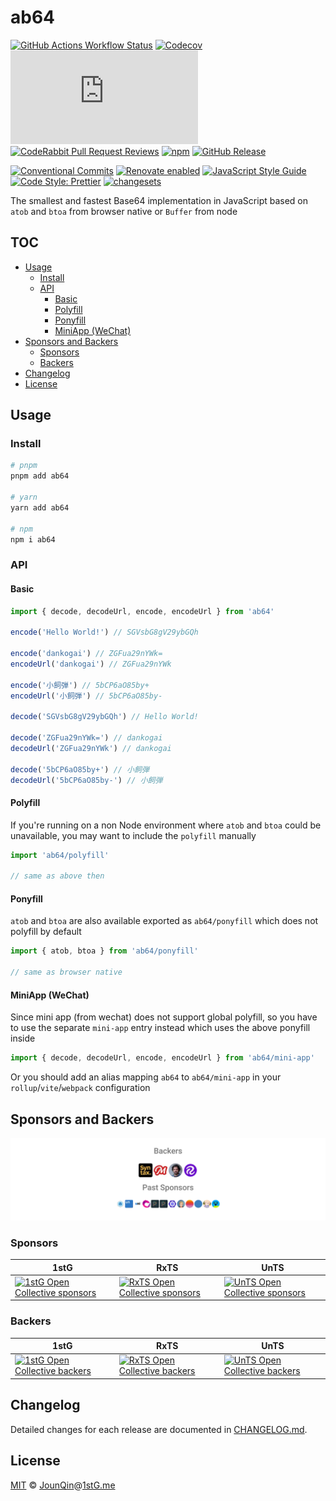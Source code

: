 # ab64

[![GitHub Actions Workflow Status](https://img.shields.io/github/actions/workflow/status/un-ts/ab64/ci.yml?branch=main)](https://github.com/un-ts/ab64/actions/workflows/ci.yml?query=branch%3Amain)
[![Codecov](https://img.shields.io/codecov/c/github/un-ts/ab64.svg)](https://codecov.io/gh/un-ts/ab64)
[![type-coverage](https://img.shields.io/badge/dynamic/json.svg?label=type-coverage&prefix=%E2%89%A5&suffix=%&query=$.typeCoverage.atLeast&uri=https%3A%2F%2Fraw.githubusercontent.com%2Fun-ts%2Fab64%2Fmain%2Fpackage.json)](https://github.com/plantain-00/type-coverage)
[![CodeRabbit Pull Request Reviews](https://img.shields.io/coderabbit/prs/github/un-ts/ab64)](https://coderabbit.ai)
[![npm](https://img.shields.io/npm/v/ab64.svg)](https://www.npmjs.com/package/ab64)
[![GitHub Release](https://img.shields.io/github/release/un-ts/ab64)](https://github.com/un-ts/ab64/releases)

[![Conventional Commits](https://img.shields.io/badge/conventional%20commits-1.0.0-yellow.svg)](https://conventionalcommits.org)
[![Renovate enabled](https://img.shields.io/badge/renovate-enabled-brightgreen.svg)](https://renovatebot.com)
[![JavaScript Style Guide](https://img.shields.io/badge/code_style-standard-brightgreen.svg)](https://standardjs.com)
[![Code Style: Prettier](https://img.shields.io/badge/code_style-prettier-ff69b4.svg)](https://github.com/prettier/prettier)
[![changesets](https://img.shields.io/badge/maintained%20with-changesets-176de3.svg)](https://github.com/changesets/changesets)

The smallest and fastest Base64 implementation in JavaScript based on `atob` and `btoa` from browser native or `Buffer` from node

## TOC <!-- omit in toc -->

- [Usage](#usage)
  - [Install](#install)
  - [API](#api)
    - [Basic](#basic)
    - [Polyfill](#polyfill)
    - [Ponyfill](#ponyfill)
    - [MiniApp (WeChat)](#miniapp-wechat)
- [Sponsors and Backers](#sponsors-and-backers)
  - [Sponsors](#sponsors)
  - [Backers](#backers)
- [Changelog](#changelog)
- [License](#license)

## Usage

### Install

```sh
# pnpm
pnpm add ab64

# yarn
yarn add ab64

# npm
npm i ab64
```

### API

#### Basic

```js
import { decode, decodeUrl, encode, encodeUrl } from 'ab64'

encode('Hello World!') // SGVsbG8gV29ybGQh

encode('dankogai') // ZGFua29nYWk=
encodeUrl('dankogai') // ZGFua29nYWk

encode('小飼弾') // 5bCP6aO85by+
encodeUrl('小飼弾') // 5bCP6aO85by-

decode('SGVsbG8gV29ybGQh') // Hello World!

decode('ZGFua29nYWk=') // dankogai
decodeUrl('ZGFua29nYWk') // dankogai

decode('5bCP6aO85by+') // 小飼弾
decodeUrl('5bCP6aO85by-') // 小飼弾
```

#### Polyfill

If you're running on a non Node environment where `atob` and `btoa` could be unavailable, you may want to include the `polyfill` manually

```js
import 'ab64/polyfill'

// same as above then
```

#### Ponyfill

`atob` and `btoa` are also available exported as `ab64/ponyfill` which does not polyfill by default

```js
import { atob, btoa } from 'ab64/ponyfill'

// same as browser native
```

#### MiniApp (WeChat)

Since mini app (from wechat) does not support global polyfill, so you have to use the separate `mini-app` entry instead which uses the above ponyfill inside

```js
import { decode, decodeUrl, encode, encodeUrl } from 'ab64/mini-app'
```

Or you should add an alias mapping `ab64` to `ab64/mini-app` in your `rollup`/`vite`/`webpack` configuration

## Sponsors and Backers

[![Sponsors](https://raw.githubusercontent.com/1stG/static/master/sponsors.svg)](https://github.com/sponsors/JounQin)

### Sponsors

| 1stG                                                                                                                   | RxTS                                                                                                                   | UnTS                                                                                                                   |
| ---------------------------------------------------------------------------------------------------------------------- | ---------------------------------------------------------------------------------------------------------------------- | ---------------------------------------------------------------------------------------------------------------------- |
| [![1stG Open Collective sponsors](https://opencollective.com/1stG/organizations.svg)](https://opencollective.com/1stG) | [![RxTS Open Collective sponsors](https://opencollective.com/rxts/organizations.svg)](https://opencollective.com/rxts) | [![UnTS Open Collective sponsors](https://opencollective.com/unts/organizations.svg)](https://opencollective.com/unts) |

### Backers

| 1stG                                                                                                                | RxTS                                                                                                                | UnTS                                                                                                                |
| ------------------------------------------------------------------------------------------------------------------- | ------------------------------------------------------------------------------------------------------------------- | ------------------------------------------------------------------------------------------------------------------- |
| [![1stG Open Collective backers](https://opencollective.com/1stG/individuals.svg)](https://opencollective.com/1stG) | [![RxTS Open Collective backers](https://opencollective.com/rxts/individuals.svg)](https://opencollective.com/rxts) | [![UnTS Open Collective backers](https://opencollective.com/unts/individuals.svg)](https://opencollective.com/unts) |

## Changelog

Detailed changes for each release are documented in [CHANGELOG.md](./CHANGELOG.md).

## License

[MIT][] © [JounQin][]@[1stG.me][]

[1stg.me]: https://www.1stg.me
[jounqin]: https://GitHub.com/JounQin
[mit]: http://opensource.org/licenses/MIT
